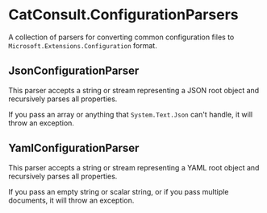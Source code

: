 # CatConsult.ConfigurationParsers

A collection of parsers for converting common configuration files to `Microsoft.Extensions.Configuration` format.

## JsonConfigurationParser

This parser accepts a string or stream representing a JSON root object and recursively parses all properties.

If you pass an array or anything that `System.Text.Json` can't handle, it will throw an exception.

## YamlConfigurationParser

This parser accepts a string or stream representing a YAML root object and recursively parses all properties.

If you pass an empty string or scalar string, or if you pass multiple documents, it will throw an exception.
